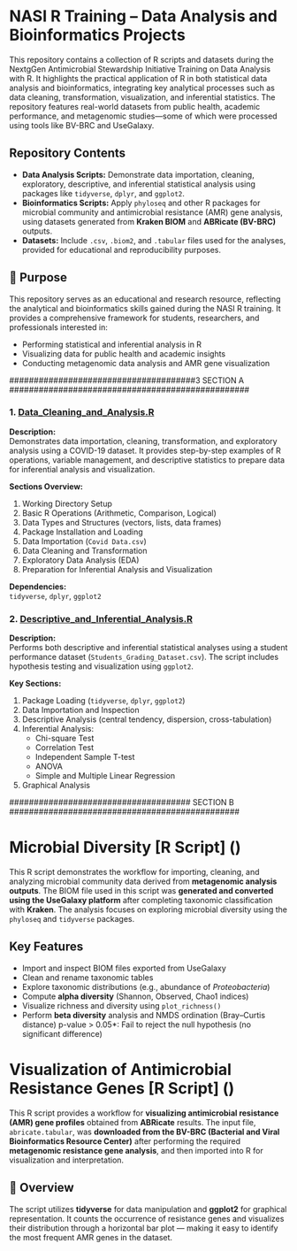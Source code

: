 # NASI R Training – Data Analysis and Bioinformatics Projects

   This repository contains a collection of R scripts and datasets 
   during the NextgGen Antimicrobial Stewardship Initiative Training 
   on Data Analysis with R. It highlights the practical application of R in 
   both statistical data analysis and bioinformatics, integrating key analytical 
   processes such as data cleaning, transformation, visualization, and inferential 
   statistics. The repository features real-world datasets from public health, 
   academic performance, and metagenomic studies—some of which were processed 
   using tools like BV-BRC and UseGalaxy.


##  Repository Contents
- **Data Analysis Scripts:** Demonstrate data importation, cleaning, exploratory, descriptive, and inferential statistical analysis using packages like `tidyverse`, `dplyr`, and `ggplot2`.  
- **Bioinformatics Scripts:** Apply `phyloseq` and other R packages for microbial community and antimicrobial resistance (AMR) gene analysis, using datasets generated from **Kraken BIOM** and **ABRicate (BV-BRC)** outputs.  
- **Datasets:** Include `.csv`, `.biom2`, and `.tabular` files used for the analyses, provided for educational and reproducibility purposes.

## 🎯 Purpose
This repository serves as an educational and research resource, reflecting the analytical and bioinformatics skills gained during the NASI R training. It provides a comprehensive framework for students, researchers, and professionals interested in:
- Performing statistical and inferential analysis in R  
- Visualizing data for public health and academic insights  
- Conducting metagenomic data analysis and AMR gene visualization  









######################################3  SECTION A    #################################################


### 1. [Data_Cleaning_and_Analysis.R](https://github.com/aymunir1/NASI_R_TRAINING/blob/main/Data_Cleaning_and_Analysis.R)  
**Description:**  
Demonstrates data importation, cleaning, transformation, and exploratory analysis using a COVID-19 dataset. It provides step-by-step examples of R operations, variable management, and descriptive statistics to prepare data for inferential analysis and visualization.  

**Sections Overview:**  
1. Working Directory Setup  
2. Basic R Operations (Arithmetic, Comparison, Logical)  
3. Data Types and Structures (vectors, lists, data frames)  
4. Package Installation and Loading  
5. Data Importation (`Covid Data.csv`)  
6. Data Cleaning and Transformation  
7. Exploratory Data Analysis (EDA)  
8. Preparation for Inferential Analysis and Visualization  

**Dependencies:**  
`tidyverse`, `dplyr`, `ggplot2`  

### 2. [Descriptive_and_Inferential_Analysis.R](https://github.com/aymunir1/NASI_R_TRAINING/blob/main/Descriptive_and_Inferential_Analysis.R)  
**Description:**  
Performs both descriptive and inferential statistical analyses using a student performance dataset (`Students_Grading_Dataset.csv`). The script includes hypothesis testing and visualization using `ggplot2`.  

**Key Sections:**  
1. Package Loading (`tidyverse`, `dplyr`, `ggplot2`)  
2. Data Importation and Inspection  
3. Descriptive Analysis (central tendency, dispersion, cross-tabulation)  
4. Inferential Analysis:  
   - Chi-square Test  
   - Correlation Test  
   - Independent Sample T-test  
   - ANOVA  
   - Simple and Multiple Linear Regression  
5. Graphical Analysis  





#####################################  SECTION B   ###############################################




# Microbial Diversity [R Script] ()

This R script demonstrates the workflow for importing, cleaning, and analyzing microbial community data derived from **metagenomic analysis outputs**. The BIOM file used in this script was **generated and converted using the UseGalaxy platform** after completing taxonomic classification with **Kraken**. The analysis focuses on exploring microbial diversity using the `phyloseq` and `tidyverse` packages.

##  Key Features
- Import and inspect BIOM files exported from UseGalaxy  
- Clean and rename taxonomic tables  
- Explore taxonomic distributions (e.g., abundance of *Proteobacteria*)  
- Compute **alpha diversity** (Shannon, Observed, Chao1 indices)  
- Visualize richness and diversity using `plot_richness()`  
- Perform **beta diversity** analysis and NMDS ordination (Bray–Curtis distance)
p-value > 0.05*: Fail to reject the null hypothesis (no significant difference)



# Visualization of Antimicrobial Resistance Genes [R Script] ()

This R script provides a workflow for **visualizing antimicrobial resistance (AMR) gene profiles** obtained from **ABRicate** results. The input file, `abricate.tabular`, was **downloaded from the BV-BRC (Bacterial and Viral Bioinformatics Resource Center)** after performing the required **metagenomic resistance gene analysis**, and then imported into R for visualization and interpretation.

## 🧬 Overview
The script utilizes **tidyverse** for data manipulation and **ggplot2** for graphical representation. It counts the occurrence of resistance genes and visualizes their distribution through a horizontal bar plot — making it easy to identify the most frequent AMR genes in the dataset.
